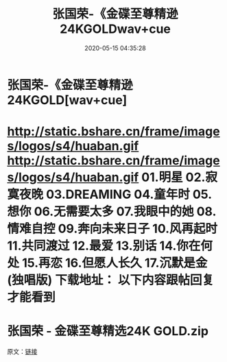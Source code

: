 ﻿---
title: 张国荣-《金碟至尊精逊24KGOLDwav+cue
date: 2020-05-15 04:35:28
categories: WAV车载音乐、镜像
tags: 华语中文
---
# 张国荣-《金碟至尊精逊24KGOLD[wav+cue]

http://static.bshare.cn/frame/images/logos/s4/huaban.gif
http://static.bshare.cn/frame/images/logos/s4/huaban.gif
01.明星
02.寂寞夜晚
03.DREAMING
04.童年时
05.想你
06.无需要太多
07.我眼中的她
08.情难自控
09.奔向未来日子
10.风再起时
11.共同渡过
12.最爱
13.别话
14.你在何处
15.再恋
16.但愿人长久
17.沉默是金(独唱版)
下载地址：
以下内容跟帖回复才能看到
==============================
张国荣 - 金碟至尊精选24K GOLD.zip
==============================
原文：[链接](https://blog.sina.com.cn/s/blog_1647c7e7601030m51.html)